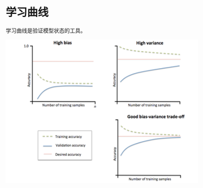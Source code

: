# 学习曲线

学习曲线是验证模型状态的工具。

![](https://github.com/bobkentt/Learning-machine-from-scratch-pic/blob/master/alg_base/pic/20170719-001228.png)
